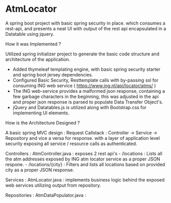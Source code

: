 # AtmLocator

A spring boot project with basic spring security in place. which consumes a rest-api, and presents a neat UI with output of the rest api encapsulated in a Datatable using jquery.

How it was Implemented ?

Utilized spring initializer project to generate the basic code structure and architecture of the application.
- Added thymeleaf templating engine, with basic spring security starter and spring boot jersey dependencies.
- Configured Basic Security, Resttemplate calls with by-passing ssl for consuming ING web service ( https://www.ing.nl/api/locator/atms/ )
- The ING web-service provides a malformed json response, containing a few garbage characters in the beginning, this was adjusted in the api and proper json response is parsed to populate Data Transfer Object's.
- jQuery and Datatables.js is utilized along with Bootstrap.css for implementing UI elements.

How is the Architecture Designed ?

A basic spring MVC design : Request Callstack : Controller -> Service -> Repository and vice a versa for response. with a layer of application level security exposing all service / resource calls as authenticated.

Controllers :
AtmController.java : exposes 2 rest api's 
      - /locations : Lists all the atm addresses exposed by ING atm locator service as a proper JSON respone.
      - /locations/{city} : Filters and lists all locations based on provided city as a proper JSON response.

Services :
AtmLocator.java : implements business logic behind the exposed web services utilizing output from repository.

Repositories :
AtmDataPopulator.java :


